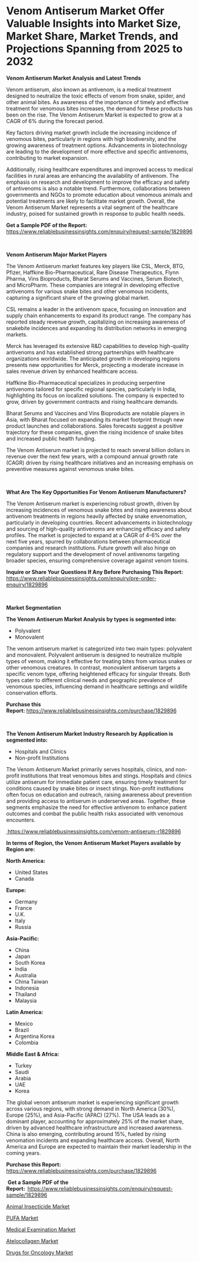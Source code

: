 <p><h1>Venom Antiserum Market Offer Valuable Insights into Market Size, Market Share, Market Trends, and Projections Spanning from 2025 to 2032</h1></p><p><strong>Venom Antiserum Market Analysis and Latest Trends</strong></p>
<p><p>Venom antiserum, also known as antivenom, is a medical treatment designed to neutralize the toxic effects of venom from snake, spider, and other animal bites. As awareness of the importance of timely and effective treatment for venomous bites increases, the demand for these products has been on the rise. The Venom Antiserum Market is expected to grow at a CAGR of 6% during the forecast period. </p><p>Key factors driving market growth include the increasing incidence of venomous bites, particularly in regions with high biodiversity, and the growing awareness of treatment options. Advancements in biotechnology are leading to the development of more effective and specific antivenoms, contributing to market expansion. </p><p>Additionally, rising healthcare expenditures and improved access to medical facilities in rural areas are enhancing the availability of antivenom. The emphasis on research and development to improve the efficacy and safety of antivenoms is also a notable trend. Furthermore, collaborations between governments and NGOs to promote education about venomous animals and potential treatments are likely to facilitate market growth. Overall, the Venom Antiserum Market represents a vital segment of the healthcare industry, poised for sustained growth in response to public health needs.</p></p>
<p><strong>Get a Sample PDF of the Report:&nbsp;</strong> <a href="https://www.reliablebusinessinsights.com/enquiry/request-sample/1829896?utm_campaign=96&utm_medium=2&utm_source=Github&utm_content=ia&utm_term=08032025&utm_id=venom-antiserum">https://www.reliablebusinessinsights.com/enquiry/request-sample/1829896</a></p>
<p>&nbsp;</p>
<p><strong>Venom Antiserum Major Market Players</strong></p>
<p><p>The Venom Antiserum market features key players like CSL, Merck, BTG, Pfizer, Haffkine Bio-Pharmaceutical, Rare Disease Therapeutics, Flynn Pharma, Vins Bioproducts, Bharat Serums and Vaccines, Serum Biotech, and MicroPharm. These companies are integral in developing effective antivenoms for various snake bites and other venomous incidents, capturing a significant share of the growing global market.</p><p>CSL remains a leader in the antivenom space, focusing on innovation and supply chain enhancements to expand its product range. The company has reported steady revenue growth, capitalizing on increasing awareness of snakebite incidences and expanding its distribution networks in emerging markets.</p><p>Merck has leveraged its extensive R&D capabilities to develop high-quality antivenoms and has established strong partnerships with healthcare organizations worldwide. The anticipated growth in developing regions presents new opportunities for Merck, projecting a moderate increase in sales revenue driven by enhanced healthcare access.</p><p>Haffkine Bio-Pharmaceutical specializes in producing serpentine antivenoms tailored for specific regional species, particularly in India, highlighting its focus on localized solutions. The company is expected to grow, driven by government contracts and rising healthcare demands.</p><p>Bharat Serums and Vaccines and Vins Bioproducts are notable players in Asia, with Bharat focused on expanding its market footprint through new product launches and collaborations. Sales forecasts suggest a positive trajectory for these companies, given the rising incidence of snake bites and increased public health funding.</p><p>The Venom Antiserum market is projected to reach several billion dollars in revenue over the next few years, with a compound annual growth rate (CAGR) driven by rising healthcare initiatives and an increasing emphasis on preventive measures against venomous snake bites.</p></p>
<p>&nbsp;</p>
<p><strong>What Are The Key Opportunities For Venom Antiserum Manufacturers?</strong></p>
<p><p>The Venom Antiserum market is experiencing robust growth, driven by increasing incidences of venomous snake bites and rising awareness about antivenom treatments in regions heavily affected by snake envenomation, particularly in developing countries. Recent advancements in biotechnology and sourcing of high-quality antivenoms are enhancing efficacy and safety profiles. The market is projected to expand at a CAGR of 4-6% over the next five years, spurred by collaborations between pharmaceutical companies and research institutions. Future growth will also hinge on regulatory support and the development of novel antivenoms targeting broader species, ensuring comprehensive coverage against venom toxins.</p></p>
<p><strong>Inquire or Share Your Questions If Any Before Purchasing This Report:</strong> <a href="https://www.reliablebusinessinsights.com/enquiry/pre-order-enquiry/1829896?utm_campaign=96&utm_medium=2&utm_source=Github&utm_content=ia&utm_term=08032025&utm_id=venom-antiserum">https://www.reliablebusinessinsights.com/enquiry/pre-order-enquiry/1829896</a></p>
<p>&nbsp;</p>
<p><strong>Market Segmentation</strong></p>
<p><strong>The Venom Antiserum Market Analysis by types is segmented into:</strong></p>
<p><ul><li>Polyvalent</li><li>Monovalent</li></ul></p>
<p><p>The venom antiserum market is categorized into two main types: polyvalent and monovalent. Polyvalent antiserum is designed to neutralize multiple types of venom, making it effective for treating bites from various snakes or other venomous creatures. In contrast, monovalent antiserum targets a specific venom type, offering heightened efficacy for singular threats. Both types cater to different clinical needs and geographic prevalence of venomous species, influencing demand in healthcare settings and wildlife conservation efforts.</p></p>
<p><strong>Purchase this Report:&nbsp;</strong><a href="https://www.reliablebusinessinsights.com/purchase/1829896?utm_campaign=96&utm_medium=2&utm_source=Github&utm_content=ia&utm_term=08032025&utm_id=venom-antiserum">https://www.reliablebusinessinsights.com/purchase/1829896</a></p>
<p>&nbsp;</p>
<p><strong>The Venom Antiserum Market Industry Research by Application is segmented into:</strong></p>
<p><ul><li>Hospitals and Clinics</li><li>Non-profit Institutions</li></ul></p>
<p><p>The Venom Antiserum Market primarily serves hospitals, clinics, and non-profit institutions that treat venomous bites and stings. Hospitals and clinics utilize antiserum for immediate patient care, ensuring timely treatment for conditions caused by snake bites or insect stings. Non-profit institutions often focus on education and outreach, raising awareness about prevention and providing access to antiserum in underserved areas. Together, these segments emphasize the need for effective antivenom to enhance patient outcomes and combat the public health risks associated with venomous encounters.</p></p>
<p><a href="https://www.reliablebusinessinsights.com/venom-antiserum-r1829896?utm_campaign=96&utm_medium=2&utm_source=Github&utm_content=ia&utm_term=08032025&utm_id=venom-antiserum">&nbsp;https://www.reliablebusinessinsights.com/venom-antiserum-r1829896</a></p>
<p><strong>In terms of Region, the Venom Antiserum Market Players available by Region are:</strong></p>
<p>
    <p> <strong> North America: </strong>
        <ul>
            <li>United States</li>
            <li>Canada</li>
        </ul>
        </p> 
    <p> <strong> Europe: </strong>
        <ul>
            <li>Germany</li>
            <li>France</li>
            <li>U.K.</li>
            <li>Italy</li>
            <li>Russia</li>
        </ul>
        </p> 
    <p> <strong> Asia-Pacific: </strong>
        <ul>
            <li>China</li>
            <li>Japan</li>
            <li>South Korea</li>
            <li>India</li>
            <li>Australia</li>
            <li>China Taiwan</li>
            <li>Indonesia</li>
            <li>Thailand</li>
            <li>Malaysia</li>
        </ul>
        </p> 
    <p> <strong> Latin America: </strong>
        <ul>
            <li>Mexico</li>
            <li>Brazil</li>
            <li>Argentina Korea</li>
            <li>Colombia</li>
        </ul>
        </p> 
    <p> <strong> Middle East & Africa: </strong>
        <ul>
            <li>Turkey</li>
            <li>Saudi</li>
            <li>Arabia</li>
            <li>UAE</li>
            <li>Korea</li>
        </ul>
    </p>
    </p>
<p><p>The global venom antiserum market is experiencing significant growth across various regions, with strong demand in North America (30%), Europe (25%), and Asia-Pacific (APAC) (27%). The USA leads as a dominant player, accounting for approximately 25% of the market share, driven by advanced healthcare infrastructure and increased awareness. China is also emerging, contributing around 15%, fueled by rising venomation incidents and expanding healthcare access. Overall, North America and Europe are expected to maintain their market leadership in the coming years.</p></p>
<p><strong>Purchase this Report: </strong><a href="https://www.reliablebusinessinsights.com/purchase/1829896?utm_campaign=96&utm_medium=2&utm_source=Github&utm_content=ia&utm_term=08032025&utm_id=venom-antiserum">https://www.reliablebusinessinsights.com/purchase/1829896</a></p>
<p>&nbsp;<strong>Get a Sample PDF of the Report:&nbsp;&nbsp;</strong><a href="https://www.reliablebusinessinsights.com/enquiry/request-sample/1829896?utm_campaign=96&utm_medium=2&utm_source=Github&utm_content=ia&utm_term=08032025&utm_id=venom-antiserum">https://www.reliablebusinessinsights.com/enquiry/request-sample/1829896</a></p>
<p><strong></strong></p>
<p><p><a href="https://github.com/brabolyrah3h/Market-Research-Report-List-1/blob/main/animal-insecticide-market.md?utm_campaign=96&utm_medium=2&utm_source=Github&utm_content=ia&utm_term=08032025&utm_id=venom-antiserum">Animal Insecticide Market</a></p><p><a href="https://github.com/avirsuckra/Market-Research-Report-List-1/blob/main/pufa-market.md?utm_campaign=96&utm_medium=2&utm_source=Github&utm_content=ia&utm_term=08032025&utm_id=venom-antiserum">PUFA Market</a></p><p><a href="https://github.com/rembaentin6f/Market-Research-Report-List-1/blob/main/medical-examination-market.md?utm_campaign=96&utm_medium=2&utm_source=Github&utm_content=ia&utm_term=08032025&utm_id=venom-antiserum">Medical Examination Market</a></p><p><a href="https://github.com/sekohlorik/Market-Research-Report-List-1/blob/main/atelocollagen-market.md?utm_campaign=96&utm_medium=2&utm_source=Github&utm_content=ia&utm_term=08032025&utm_id=venom-antiserum">Atelocollagen Market</a></p><p><a href="https://github.com/timayuethem/Market-Research-Report-List-1/blob/main/drugs-for-oncology-market.md?utm_campaign=96&utm_medium=2&utm_source=Github&utm_content=ia&utm_term=08032025&utm_id=venom-antiserum">Drugs for Oncology Market</a></p></p>